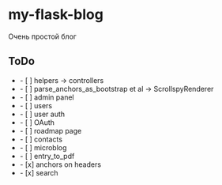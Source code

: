 # my-flask-blog

Очень простой блог

## ToDo

<ul>
<li>- [ ] helpers → controllers</li>
<li>- [ ] parse_anchors_as_bootstrap et al →  ScrollspyRenderer</li>
<li>- [ ] admin panel</li>
<li>- [ ] users </li>
<li>- [ ] user auth </li>
<li>- [ ] OAuth </li>
<li>- [ ] roadmap page </li>
<li>- [ ] contacts </li>
<li>- [ ] microblog </li>
<li>- [ ] entry_to_pdf  </li>
<li>- [x] anchors on headers   </li>
<li>- [x] search   </li>
<!-- <li>- [ ]  </li> -->
</ul>
